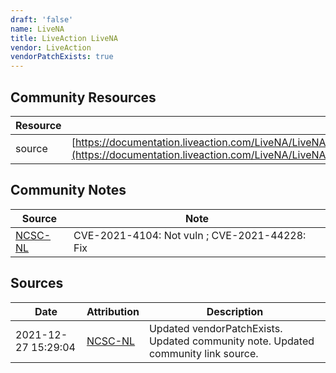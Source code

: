 ```yaml
---
draft: 'false'
name: LiveNA
title: LiveAction LiveNA
vendor: LiveAction
vendorPatchExists: true
---
```



## Community Resources
| Resource | Link |
| --- | --- |
| source | [https://documentation.liveaction.com/LiveNA/LiveNA%2021.5.1%20Release%20Notes/Release%20Notes%20LiveNA%2021.5.1.1.2](https://documentation.liveaction.com/LiveNA/LiveNA%2021.5.1%20Release%20Notes/Release%20Notes%20LiveNA%2021.5.1.1.2) |

## Community Notes
| Source | Note |
| --- | --- |
| [NCSC-NL](https://github.com/NCSC-NL/log4shell/blob/main/software/README.md) | CVE-2021-4104: Not vuln ; CVE-2021-44228: Fix </ul> |

## Sources
| Date | Attribution | Description |
| --- | --- | --- |
| 2021-12-27 15:29:04 | [NCSC-NL](https://github.com/NCSC-NL/log4shell/blob/main/software/README.md) | Updated vendorPatchExists. Updated community note. Updated community link source.  |
